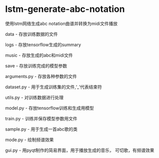 # lstm-generate-abc-notation

使用lstm网络生成abc notation曲谱并转换为midi文件播放

data - 存放训练数据的文件

logs - 存放tensorflow生成的summary

music - 存放生成的abc和midi文件

save - 存放训练完成的模型参数

arguments.py - 存放各种参数的文件

dataset.py - 用于生成训练集的文件,‘_’代表结束符

utils.py - 对训练数据进行处理

model.py - 存放tensorflow训练和生成用模型

train.py - 训练并保存模型参数用文件

sample.py - 用于生成一首abc歌的类

mode.py - 绘制频谱效果

gui.py - 用pyqt制作的简易界面，用于播放生成的音乐， 可切歌，有频谱效果



